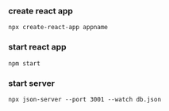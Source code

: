 
### create react app
```npx create-react-app appname```

### start react app 
```npm start```

### start server 
```npx json-server --port 3001 --watch db.json```